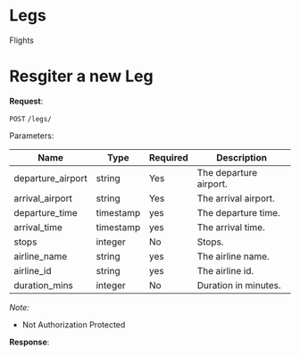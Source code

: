 # Legs
Flights

# Resgiter a new Leg

**Request**:

`POST` `/legs/`

Parameters:

Name                | Type      | Required | Description
--------------------|-----------|----------|------------
departure_airport   | string    | Yes      | The departure airport.
arrival_airport     | string    | Yes      | The arrival airport.
departure_time      | timestamp | yes      | The departure time.
arrival_time        | timestamp | yes      | The arrival time.
stops               | integer   | No       | Stops.
airline_name        | string    | yes      | The airline name.
airline_id          | string    | yes      | The airline id.
duration_mins       | integer   | No       | Duration in minutes.

*Note:*

- Not Authorization Protected

**Response**: